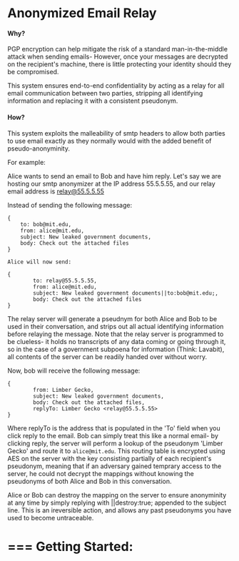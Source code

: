 Anonymized Email Relay
===

#### Why?
PGP encryption can help mitigate the risk of a standard man-in-the-middle attack when sending emails- However, once your messages are decrypted on the recipient's machine, there is little protecting your identity should they be compromised.

This system ensures end-to-end confidentiality by acting as a relay for all email communication between two parties, stripping all identifying information and replacing it with a consistent pseudonym.

#### How?
This system exploits the malleability of smtp headers to allow both parties to use email exactly as they normally would with the added benefit of pseudo-anonyminity.

For example: 

Alice wants to send an email to Bob and have him reply.
Let's say we are hosting our smtp anonymizer at the IP address 55.5.5.55, and our relay email address is relay@55.5.5.55


Instead of sending the following message:

```
{
	to: bob@mit.edu,
	from: alice@mit.edu,
	subject: New leaked government documents,
	body: Check out the attached files
}
```
```
Alice will now send:

{
        to: relay@55.5.5.55,
        from: alice@mit.edu,
        subject: New leaked government documents||to:bob@mit.edu;,
        body: Check out the attached files
}
```

The relay server will generate a pseudnym for both Alice and Bob to be used in their conversation, and strips out all actual identifying information before relaying the message. Note that the relay server is programmed to be clueless- it holds no transcripts of any data coming or going through it, so in the case of a government subpoena for information (Think: Lavabit), all contents of the server can be readily handed over without worry.

Now, bob will receive the following message:

```
{
        from: Limber Gecko,
        subject: New leaked government documents,
        body: Check out the attached files,
        replyTo: Limber Gecko <relay@55.5.5.55>
}
```

Where replyTo is the address that is populated in the 'To' field when you click reply to the email. Bob can simply treat this like a normal email- by clicking reply, the server will perform a lookup of the pseudonym 'Limber Gecko' and route it to `alice@mit.edu`. This routing table is encrypted using AES on the server with the key consisting partially of each recipient's pseudonym, meaning that if an adversary gained temprary access to the server, he could not decrypt the mappings without knowing the pseudonyms of both Alice and Bob in this conversation.

Alice or Bob can destroy the mapping on the server to ensure anonyminity at any time by simply replying with ||destroy:true; appended to the subject line. This is an ireversible action, and allows any past pseudonyms you have used to become untraceable.

===
Getting Started:
=== 
